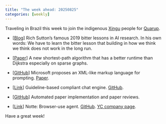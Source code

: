 ```yaml
---
title: "The week ahead: 20250825"
categories: [weekly]
---
```


Traveling in Brazil this week to join the indigenous
[Xingu](https://en.wikipedia.org/wiki/Xingu_River) people for
[Quarup](https://en.wikipedia.org/wiki/Quarup).

- [[Blog](http://www.incompleteideas.net/IncIdeas/BitterLesson.html)] Rich
  Sutton’s famous 2019 bitter lessons in AI research. In his own words: We have
  to learn the bitter lesson that building in how we think we think does not
  work in the long run.

- [[Paper](https://arxiv.org/abs/2504.17033)] A new shortest-path algorithm that
  has a better runtime than Dijkstra especially on sparse graphs.

- [[GitHub](https://github.com/microsoft/poml)] Microsoft proposes an XML-like
  markup language for prompting. [Paper](https://arxiv.org/abs/2508.13948).

- [[Link](https://www.parlant.io/)] Guideline-based compliant chat engine.
  [GitHub](https://github.com/emcie-co/parlant).

- [[GitHub](https://github.com/SakanaAI/AI-Scientist)] Automated paper
  implementation and paper reviews.

- [[Link](https://www.notte.cc/)] Notte: Browser-use agent.
  [GitHub](https://github.com/nottelabs/notte). [YC company
  page](https://www.ycombinator.com/companies/nottelabs).

Have a great week!
